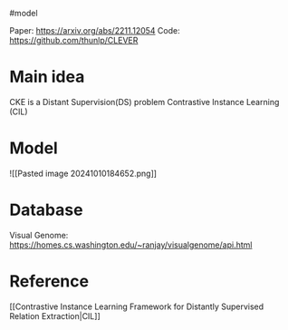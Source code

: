 #model

Paper: https://arxiv.org/abs/2211.12054
Code: https://github.com/thunlp/CLEVER
# Main idea

CKE is a Distant Supervision(DS) problem
	Contrastive Instance Learning (CIL)


# Model

![[Pasted image 20241010184652.png]]
# Database

Visual Genome: https://homes.cs.washington.edu/~ranjay/visualgenome/api.html

# Reference

[[Contrastive Instance Learning Framework for Distantly Supervised Relation Extraction|CIL]]